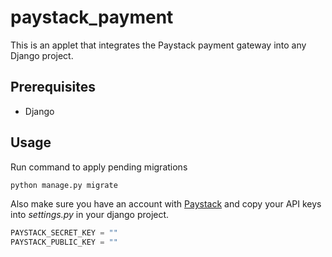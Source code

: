 # paystack_payment

This is an applet that integrates the Paystack payment gateway into any Django project.

## Prerequisites
- Django

## Usage
Run command to apply pending migrations
```bash
python manage.py migrate
```
Also make sure you have an account with [Paystack](https://paystack.com) and copy your API keys into _settings.py_ in your django project.

```python
PAYSTACK_SECRET_KEY = ""
PAYSTACK_PUBLIC_KEY = ""
```
